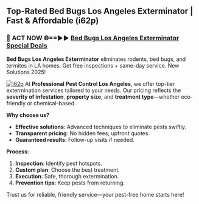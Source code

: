 ## Top-Rated Bed Bugs Los Angeles Exterminator | Fast & Affordable (i62p)

<h3>🐜 ACT NOW 🌐==►► <a href="https://tinyurl.com/yc7vsfwc" rel="nofollow">Bed Bugs Los Angeles Exterminator Special Deals</a></h3>

**Bed Bugs Los Angeles Exterminator** eliminates rodents, bed bugs, and termites in LA homes. Get free inspections + same-day service. New Solutions 2025!

[![i62p](https://i.imgur.com/1VzRXn8.jpeg)](https://tinyurl.com/yc7vsfwc)
At **Professional Pest Control Los Angeles**, we offer top-tier extermination services tailored to your needs. Our pricing reflects the **severity of infestation**, **property size**, and **treatment type**—whether eco-friendly or chemical-based.  

**Why choose us?**  
- **Effective solutions**: Advanced techniques to eliminate pests swiftly.  
- **Transparent pricing**: No hidden fees; upfront quotes.  
- **Guaranteed results**: Follow-up visits if needed.  

**Process**:  
1. **Inspection**: Identify pest hotspots.  
2. **Custom plan**: Choose the best treatment.  
3. **Execution**: Safe, thorough extermination.  
4. **Prevention tips**: Keep pests from returning.  

Trust us for reliable, friendly service—your pest-free home starts here!